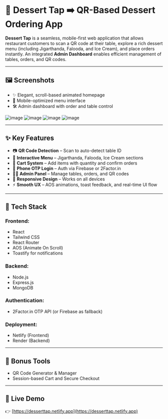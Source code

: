 # 🍨 Dessert Tap ➡️ QR-Based Dessert Ordering App

**Dessert Tap** is a seamless, mobile-first web application that allows restaurant customers to scan a QR code at their table, explore a rich dessert menu (including Jigarthanda, Falooda, and Ice Cream), and place orders instantly. An integrated **Admin Dashboard** enables efficient management of tables, orders, and QR codes.

---

## 🖼️ Screenshots

- ✨ Elegant, scroll-based animated homepage  
- 📱 Mobile-optimized menu interface  
- 🛠️ Admin dashboard with order and table control  

![image](https://github.com/user-attachments/assets/56217251-099f-498f-872f-d6bad111e0ac)
![image](https://github.com/user-attachments/assets/00d6c346-0c83-499d-8bb5-7cd526997c4d)
![image](https://github.com/user-attachments/assets/1be54bc6-e97d-4aa0-8da9-9394d4c1519a)
![image](https://github.com/user-attachments/assets/7c4006d5-4158-4439-91b1-afca0a1ca75e)








---

## ✨ Key Features

- 📷 **QR Code Detection** – Scan to auto-detect table ID  
- 🍧 **Interactive Menu** – Jigarthanda, Falooda, Ice Cream sections  
- 🛒 **Cart System** – Add items with quantity and confirm orders  
- 🔐 **Phone OTP Login** – Auth via Firebase or 2Factor.in  
- 🧑‍💻 **Admin Panel** – Manage tables, orders, and QR codes  
- 📱 **Responsive Design** – Works on all devices  
- ⚡ **Smooth UX** – AOS animations, toast feedback, and real-time UI flow  

---

## 🧰 Tech Stack

### Frontend:
- React  
- Tailwind CSS  
- React Router  
- AOS (Animate On Scroll)  
- Toastify for notifications  

### Backend:
- Node.js  
- Express.js  
- MongoDB  

### Authentication:
- 2Factor.in OTP API (or Firebase as fallback)

### Deployment:
- Netlify (Frontend)  
- Render (Backend)  

---

## 🔧 Bonus Tools

- QR Code Generator & Manager  
- Session-based Cart and Secure Checkout  

---

## 🚀 Live Demo

👉 [https://desserttap.netlify.app](https://desserttap.netlify.app)
